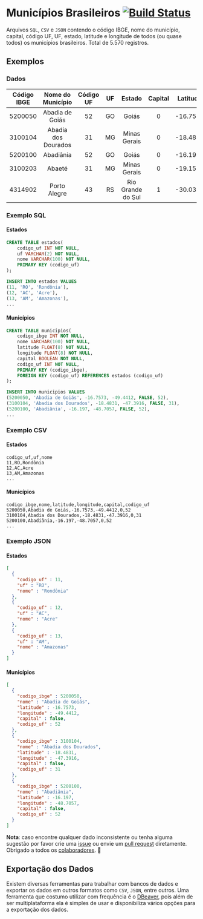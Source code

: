 # Municípios Brasileiros [![Build Status](https://travis-ci.org/kelvins/Municipios-Brasileiros.svg?branch=master)](https://travis-ci.org/kelvins/Municipios-Brasileiros)

Arquivos `SQL`, `CSV` e `JSON` contendo o código IBGE, nome do município, capital, código UF, UF, estado, latitude e longitude de todos (ou quase todos) os municípios brasileiros. Total de 5.570 registros.

## Exemplos

### Dados

| Código IBGE |  Nome do Município  | Código UF | UF |       Estado      | Capital | Latitude | Longitude |
|:-----------:|:-------------------:|:---------:|:--:|:-----------------:|:-------:|:--------:|:---------:|
|   5200050   | Abadia de Goiás     |     52    | GO | Goiás             |    0    | -16.7573 |  -49.4412 |
|   3100104   | Abadia dos Dourados |     31    | MG | Minas Gerais      |    0    | -18.4831 |  -47.3916 |
|   5200100   | Abadiânia           |     52    | GO | Goiás             |    0    | -16.1970 |  -48.7057 |
|   3100203   | Abaeté              |     31    | MG | Minas Gerais      |    0    | -19.1551 |  -45.4444 |
|   4314902   | Porto Alegre        |     43    | RS | Rio Grande do Sul |    1    | -30.0318 |  -51.2065 |

### Exemplo SQL

#### Estados

```sql
CREATE TABLE estados(
    codigo_uf INT NOT NULL,
    uf VARCHAR(2) NOT NULL,
    nome VARCHAR(100) NOT NULL,
    PRIMARY KEY (codigo_uf)
);

INSERT INTO estados VALUES
(11, 'RO', 'Rondônia'),
(12, 'AC', 'Acre'),
(13, 'AM', 'Amazonas'),
...
```

#### Municípios

```sql
CREATE TABLE municipios(
    codigo_ibge INT NOT NULL,
    nome VARCHAR(100) NOT NULL,
    latitude FLOAT(8) NOT NULL,
    longitude FLOAT(8) NOT NULL,
    capital BOOLEAN NOT NULL,
    codigo_uf INT NOT NULL,
    PRIMARY KEY (codigo_ibge),
    FOREIGN KEY (codigo_uf) REFERENCES estados (codigo_uf)
);

INSERT INTO municipios VALUES
(5200050, 'Abadia de Goiás', -16.7573, -49.4412, FALSE, 52),
(3100104, 'Abadia dos Dourados', -18.4831, -47.3916, FALSE, 31),
(5200100, 'Abadiânia', -16.197, -48.7057, FALSE, 52),
...
```

### Exemplo CSV

#### Estados

```csv
codigo_uf,uf,nome
11,RO,Rondônia
12,AC,Acre
13,AM,Amazonas
...
```

#### Municípios

```csv
codigo_ibge,nome,latitude,longitude,capital,codigo_uf
5200050,Abadia de Goiás,-16.7573,-49.4412,0,52
3100104,Abadia dos Dourados,-18.4831,-47.3916,0,31
5200100,Abadiânia,-16.197,-48.7057,0,52
...
```

### Exemplo JSON

#### Estados

```json
[
  {
    "codigo_uf" : 11,
    "uf" : "RO",
    "nome" : "Rondônia"
  },
  {
    "codigo_uf" : 12,
    "uf" : "AC",
    "nome" : "Acre"
  },
  {
    "codigo_uf" : 13,
    "uf" : "AM",
    "nome" : "Amazonas"
  }
]
```

#### Municípios

```json
[
  {
    "codigo_ibge" : 5200050,
    "nome" : "Abadia de Goiás",
    "latitude" : -16.7573,
    "longitude" : -49.4412,
    "capital" : false,
    "codigo_uf" : 52
  },
  {
    "codigo_ibge" : 3100104,
    "nome" : "Abadia dos Dourados",
    "latitude" : -18.4831,
    "longitude" : -47.3916,
    "capital" : false,
    "codigo_uf" : 31
  },
  {
    "codigo_ibge" : 5200100,
    "nome" : "Abadiânia",
    "latitude" : -16.197,
    "longitude" : -48.7057,
    "capital" : false,
    "codigo_uf" : 52
  }
]
```

**Nota**: caso encontre qualquer dado inconsistente ou tenha alguma sugestão por favor crie uma [issue](https://github.com/kelvins/Municipios-Brasileiros/issues) ou envie um [pull request](https://github.com/kelvins/Municipios-Brasileiros/pulls) diretamente. Obrigado a todos os [colaboradores](https://github.com/kelvins/Municipios-Brasileiros/graphs/contributors). :raised_hands:

## Exportação dos Dados

Existem diversas ferramentas para trabalhar com bancos de dados e exportar os dados em outros formatos como `CSV`, `JSON`, entre outros.
Uma ferramenta que costumo utilizar com frequência é o [DBeaver](https://dbeaver.io/), pois além de ser multiplataforma ela é simples de usar e disponibiliza vários opções para a exportação dos dados.
